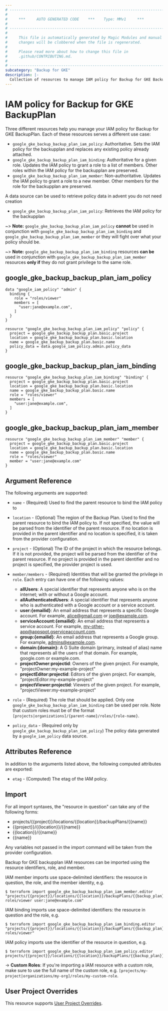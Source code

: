 ```yaml
---
# ----------------------------------------------------------------------------
#
#     ***     AUTO GENERATED CODE    ***    Type: MMv1     ***
#
# ----------------------------------------------------------------------------
#
#     This file is automatically generated by Magic Modules and manual
#     changes will be clobbered when the file is regenerated.
#
#     Please read more about how to change this file in
#     .github/CONTRIBUTING.md.
#
# ----------------------------------------------------------------------------
subcategory: "Backup for GKE"
description: |-
  Collection of resources to manage IAM policy for Backup for GKE BackupPlan
---
```


# IAM policy for Backup for GKE BackupPlan
Three different resources help you manage your IAM policy for Backup for GKE BackupPlan. Each of these resources serves a different use case:

* `google_gke_backup_backup_plan_iam_policy`: Authoritative. Sets the IAM policy for the backupplan and replaces any existing policy already attached.
* `google_gke_backup_backup_plan_iam_binding`: Authoritative for a given role. Updates the IAM policy to grant a role to a list of members. Other roles within the IAM policy for the backupplan are preserved.
* `google_gke_backup_backup_plan_iam_member`: Non-authoritative. Updates the IAM policy to grant a role to a new member. Other members for the role for the backupplan are preserved.

A data source can be used to retrieve policy data in advent you do not need creation

* `google_gke_backup_backup_plan_iam_policy`: Retrieves the IAM policy for the backupplan

~> **Note:** `google_gke_backup_backup_plan_iam_policy` **cannot** be used in conjunction with `google_gke_backup_backup_plan_iam_binding` and `google_gke_backup_backup_plan_iam_member` or they will fight over what your policy should be.

~> **Note:** `google_gke_backup_backup_plan_iam_binding` resources **can be** used in conjunction with `google_gke_backup_backup_plan_iam_member` resources **only if** they do not grant privilege to the same role.



## google_gke_backup_backup_plan_iam_policy

```hcl
data "google_iam_policy" "admin" {
  binding {
    role = "roles/viewer"
    members = [
      "user:jane@example.com",
    ]
  }
}

resource "google_gke_backup_backup_plan_iam_policy" "policy" {
  project = google_gke_backup_backup_plan.basic.project
  location = google_gke_backup_backup_plan.basic.location
  name = google_gke_backup_backup_plan.basic.name
  policy_data = data.google_iam_policy.admin.policy_data
}
```

## google_gke_backup_backup_plan_iam_binding

```hcl
resource "google_gke_backup_backup_plan_iam_binding" "binding" {
  project = google_gke_backup_backup_plan.basic.project
  location = google_gke_backup_backup_plan.basic.location
  name = google_gke_backup_backup_plan.basic.name
  role = "roles/viewer"
  members = [
    "user:jane@example.com",
  ]
}
```

## google_gke_backup_backup_plan_iam_member

```hcl
resource "google_gke_backup_backup_plan_iam_member" "member" {
  project = google_gke_backup_backup_plan.basic.project
  location = google_gke_backup_backup_plan.basic.location
  name = google_gke_backup_backup_plan.basic.name
  role = "roles/viewer"
  member = "user:jane@example.com"
}
```


## Argument Reference

The following arguments are supported:

* `name` - (Required) Used to find the parent resource to bind the IAM policy to
* `location` - (Optional) The region of the Backup Plan.
 Used to find the parent resource to bind the IAM policy to. If not specified,
  the value will be parsed from the identifier of the parent resource. If no location is provided in the parent identifier and no
  location is specified, it is taken from the provider configuration.

* `project` - (Optional) The ID of the project in which the resource belongs.
    If it is not provided, the project will be parsed from the identifier of the parent resource. If no project is provided in the parent identifier and no project is specified, the provider project is used.

* `member/members` - (Required) Identities that will be granted the privilege in `role`.
  Each entry can have one of the following values:
  * **allUsers**: A special identifier that represents anyone who is on the internet; with or without a Google account.
  * **allAuthenticatedUsers**: A special identifier that represents anyone who is authenticated with a Google account or a service account.
  * **user:{emailid}**: An email address that represents a specific Google account. For example, alice@gmail.com or joe@example.com.
  * **serviceAccount:{emailid}**: An email address that represents a service account. For example, my-other-app@appspot.gserviceaccount.com.
  * **group:{emailid}**: An email address that represents a Google group. For example, admins@example.com.
  * **domain:{domain}**: A G Suite domain (primary, instead of alias) name that represents all the users of that domain. For example, google.com or example.com.
  * **projectOwner:projectid**: Owners of the given project. For example, "projectOwner:my-example-project"
  * **projectEditor:projectid**: Editors of the given project. For example, "projectEditor:my-example-project"
  * **projectViewer:projectid**: Viewers of the given project. For example, "projectViewer:my-example-project"

* `role` - (Required) The role that should be applied. Only one
    `google_gke_backup_backup_plan_iam_binding` can be used per role. Note that custom roles must be of the format
    `[projects|organizations]/{parent-name}/roles/{role-name}`.

* `policy_data` - (Required only by `google_gke_backup_backup_plan_iam_policy`) The policy data generated by
  a `google_iam_policy` data source.

## Attributes Reference

In addition to the arguments listed above, the following computed attributes are
exported:

* `etag` - (Computed) The etag of the IAM policy.

## Import

For all import syntaxes, the "resource in question" can take any of the following forms:

* projects/{{project}}/locations/{{location}}/backupPlans/{{name}}
* {{project}}/{{location}}/{{name}}
* {{location}}/{{name}}
* {{name}}

Any variables not passed in the import command will be taken from the provider configuration.

Backup for GKE backupplan IAM resources can be imported using the resource identifiers, role, and member.

IAM member imports use space-delimited identifiers: the resource in question, the role, and the member identity, e.g.
```
$ terraform import google_gke_backup_backup_plan_iam_member.editor "projects/{{project}}/locations/{{location}}/backupPlans/{{backup_plan}} roles/viewer user:jane@example.com"
```

IAM binding imports use space-delimited identifiers: the resource in question and the role, e.g.
```
$ terraform import google_gke_backup_backup_plan_iam_binding.editor "projects/{{project}}/locations/{{location}}/backupPlans/{{backup_plan}} roles/viewer"
```

IAM policy imports use the identifier of the resource in question, e.g.
```
$ terraform import google_gke_backup_backup_plan_iam_policy.editor projects/{{project}}/locations/{{location}}/backupPlans/{{backup_plan}}
```

-> **Custom Roles**: If you're importing a IAM resource with a custom role, make sure to use the
 full name of the custom role, e.g. `[projects/my-project|organizations/my-org]/roles/my-custom-role`.

## User Project Overrides

This resource supports [User Project Overrides](https://registry.terraform.io/providers/hashicorp/google/latest/docs/guides/provider_reference#user_project_override).
